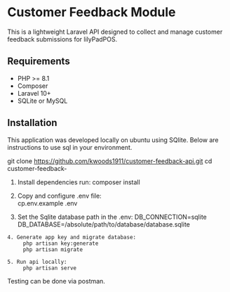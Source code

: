 
# Customer Feedback Module
This is a lightweight Laravel API designed to collect and manage customer feedback submissions for lilyPadPOS.


## Requirements
- PHP >= 8.1
- Composer
- Laravel 10+
- SQLite or MySQL

## Installation

This application was developed locally on ubuntu using SQlite. Below are instructions to use sql in your environment.

  git clone https://github.com/kwoods1911/customer-feedback-api.git
   cd customer-feedback-
   
   1. Install dependencies run:
         composer install

   2. Copy and configure .env file:  
         cp.env.example .env

   3. Set the Sqlite database path in the .env: 
         DB_CONNECTION=sqlite
         DB_DATABASE=/absolute/path/to/database/database.sqlite

    4. Generate app key and migrate database:
         php artisan key:generate
         php artisan migrate   

    5. Run api locally:
         php artisan serve



Testing can be done via postman.
